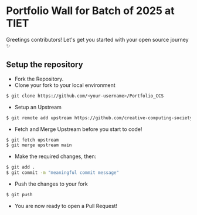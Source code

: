# Portfolio Wall for Batch of 2025 at TIET
Greetings contributors! Let's get you started with your open source journey ✨

## Setup the repository <br>


   - Fork the Repository.
   - Clone your fork to your local environment
   ```bash
   $ git clone https://github.com/<your-username>/Portfolio_CCS 
   ```
   - Setup an Upstream
   ```bash
   $ git remote add upstream https://github.com/creative-computing-society/Portfolio_CCS
   ```
   - Fetch and Merge Upstream before you start to code!
   ```bash
   $ git fetch upstream
   $ git merge upstream main
   ```
   - Make the required changes, then:
   ```bash
   $ git add .
   $ git commit -m "meaningful commit message"
   ```
   - Push the changes to your fork
   ```bash
   $ git push
   ```
   - You are now ready to open a Pull Request!

